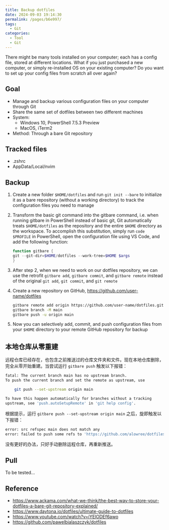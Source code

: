```yaml
---
title: Backup dotfiles
date: 2024-09-03 19:14:30
permalink: /pages/b6e997/
tags:
  - Git
categories:
  - Tool
  - Git
---
```


There might be many tools installed on your computer; each has a config file, stored at different locations. What if you just purchased a new computer, or simply re-installed OS on your existing computer? Do you want to set up your config files from scratch all over again?

## Goal

- Manage and backup various configuration files on your computer through Git
- Share the same set of dotfiles between two different machines
- System:
  - Windows 10, PowerShell 7.5.3 Preview
  - MacOS, iTerm2
- Method: Through a bare Git repository

## Tracked files

- .zshrc
- AppData/Local/nvim

## Backup

1. Create a new folder `$HOME/dotfiles` and run `git init --bare` to initialize it as a bare repository (without a working directory) to track the configuration files you need to manage
2. Transform the basic git command into the gitbare command, i.e. when running gitbare in PowerShell instead of basic git, Git automatically treats `$HOME/dotfiles` as the repository and the entire `$HOME` directory as the workspace. To accomplish this substitution, simply run `code $PROFILE` in PowerShell, open the configuration file using VS Code, and add the following function:

   ```ps1
   function gitbare {
   git --git-dir=$HOME/dotfiles --work-tree=$HOME $args
   }
   ```

3. After step 2, when we need to work on our dotfiles repository, we can use the retrofit `gitbare add`, `gitbare commit`, and `gitbare remote` instead of the original `git add`, `git commit`, and `git remote`
4. Create a new repository on GitHub, https://github.com/user-name/dotfiles
   ```sh
   gitbare remote add origin https://github.com/user-name/dotfiles.git
   gitbare branch -M main
   gitbare push -u origin main
   ```
5. Now you can selectively add, commit, and push configuration files from your `$HOME` directory to your remote GitHub repository for backup

## 本地仓库从零重建

远程仓库已经存在，也包含之前推送过的仓库文件夹和文件。现在本地仓库删除，完全从零开始重建。当尝试运行 `gitbare push` 触发以下报错：

```sh
fatal: The current branch main has no upstream branch.
To push the current branch and set the remote as upstream, use

    git push --set-upstream origin main

To have this happen automatically for branches without a tracking
upstream, see 'push.autoSetupRemote' in 'git help config'.
```

根据提示，运行 `gitbare push --set-upstream origin main` 之后，旋即触发以下报错：

```sh
error: src refspec main does not match any
error: failed to push some refs to 'https://github.com/alowree/dotfiles.git'
```

没有更好的办法，只好手动删除运程仓库，再重新推送。

## Pull

To be tested...

## Reference

- https://www.ackama.com/what-we-think/the-best-way-to-store-your-dotfiles-a-bare-git-repository-explained/
- https://www.daytona.io/dotfiles/ultimate-guide-to-dotfiles
- https://www.youtube.com/watch?v=iYElODEf6awo
- https://github.com/pawelbialaszczyk/dotfiles
